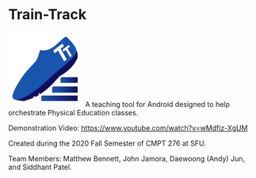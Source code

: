 # Train-Track
<img src="https://github.com/jam0ra/Train-Track/blob/master/app/src/main/res/mipmap-xxxhdpi/logo.png?raw=true" alt="Train Track Logo" width="30%" height="30%">  
A teaching tool for Android designed to help orchestrate Physical Education classes.  
 
Demonstration Video: https://www.youtube.com/watch?v=wMdfiz-XgUM

Created during the 2020 Fall Semester of CMPT 276 at SFU.  
  
Team Members: Matthew Bennett, John Jamora, Daewoong (Andy) Jun, and Siddhant Patel.  
